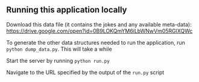 ## Running this application locally

Download this data file (it contains the jokes and any available meta-data): https://drive.google.com/open?id=0B9LOKQmYM6iLbWNwVm05RGlXQWc

To generate the other data structures needed to run the application, run `python dump_data.py`. This will take a while

Start the server by running `python run.py`

Navigate to the URL specified by the output of the `run.py` script


